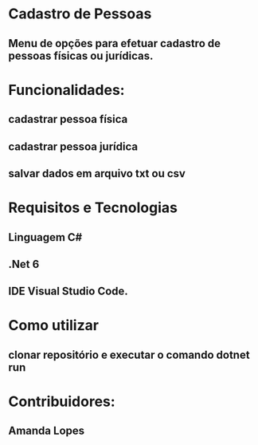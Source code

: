 # Cadastro de Pessoas

## Menu de opções para efetuar cadastro de pessoas físicas ou jurídicas.


# Funcionalidades:

## cadastrar pessoa física
## cadastrar pessoa jurídica
## salvar dados em arquivo txt ou csv


# Requisitos e Tecnologias

## Linguagem C#
## .Net 6
## IDE Visual Studio Code.


# Como utilizar

## clonar repositório e executar o comando dotnet run


# Contribuidores:

## Amanda Lopes
